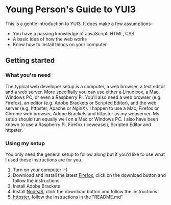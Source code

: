 
# Young Person's Guide to YUI3

This is a gentle introduction to YUI3. It does make a few assumptions-

* You have a passing knowledge of JavaScript, HTML, CSS
* A basic idea of how the web works
* Know how to install things on your computer

## Getting started

### What you're need

The typical web developer setup is a computer, a web browser, a text editor and a web server.
More specifially you can use either a Linux box, a Mac, Windows PC, or even a Raspberry Pi. You'll also
need a web browser (e.g. Firefox), an editor (e.g. Adobe Brackets or Scripted Editor), 
and the web server (e.g. httpster, Apache or NginX).  I happen to use a Mac, Firefox or Chrome web browser, 
Adobe Brackets and httpster as my webserver. My setup should run equally well on a Mac or Windows PC. I
also have been known to use a Raspberry Pi, Firefox (iceweasel), Scripted Editor and httpster.


### Using my setup

You only need the general setup to follow along but if you'd like to use what I used these instructions
are for you.

1) Turn on your computer :-)
2) Download and install the latest [Firefox](http://www.mozilla.org), click on the download button and follow the instructions
3) Install Adobe Brackets
4) Install [NodeJS](http://nodejs.org), click the download button and follow the instructions
5) [httpster](https://github.com/SimbCo/httpster), follow the instructions in the "README.md"



